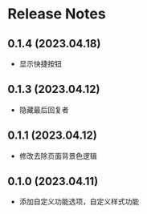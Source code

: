 # Release Notes

## 0.1.4 (2023.04.18)

- 显示快捷按钮

## 0.1.3 (2023.04.12)

- 隐藏最后回复者

## 0.1.1 (2023.04.12)

- 修改去除页面背景色逻辑

## 0.1.0 (2023.04.11)

- 添加自定义功能选项，自定义样式功能
